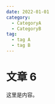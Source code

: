 ```yaml
---
date: 2022-01-01
category:
  - CategoryA
  - CategoryB
tag:
  - tag A
  - tag B
---
```


# 文章 6

这里是内容。
